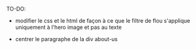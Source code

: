TO-DO: 

- modifier le css et le html de façon à ce que le filtre de flou s'applique uniquement à l'hero image et pas au texte

- centrer le paragraphe de la div about-us